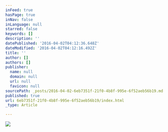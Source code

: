 ```yaml
---
inFeed: true
hasPage: true
inNav: false
inLanguage: null
starred: false
keywords: []
description: ''
datePublished: '2016-04-02T04:12:36.648Z'
dateModified: '2016-04-02T04:12:16.492Z'
title: ''
author: []
authors: []
publisher:
  name: null
  domain: null
  url: null
  favicon: null
sourcePath: _posts/2016-04-02-6eb7351f-21f0-4b8f-995e-6f52aeb56b19.md
published: true
url: 6eb7351f-21f0-4b8f-995e-6f52aeb56b19/index.html
_type: Article

---
```

![](https://the-grid-user-content.s3-us-west-2.amazonaws.com/f93453cf-def8-47b5-8182-05fe95026dad.jpg)